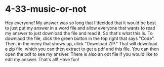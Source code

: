 # 4-33-music-or-not

Hey everyone! My answer was so long that I decided that it would be best to just put my answer in a word file and allow everyone that wants to read my answer to just download the file and read it. So that's what this is. To downlaod the file, click the green button in the top right that says "Code". Then, in the meny that shows up, click "Download ZIP." That will download a zip file, which you can then extract to get a pdf and this file. You can then open the pdf to see my answer. There is also an odt file if you would like to edit my answer. That's all! Have fun!
